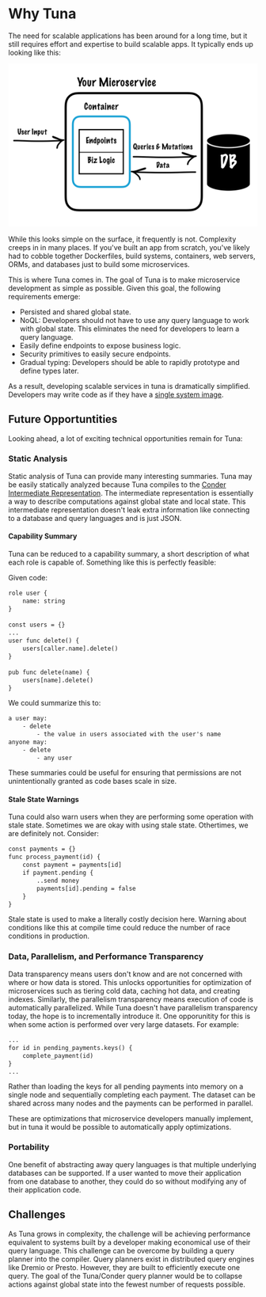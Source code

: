 # Why Tuna

The need for scalable applications has been around for a long time, but it still requires effort and expertise to build scalable apps. It typically ends up looking like this:

![prototypical microservice](imgs/prototypical_microservice.png)

While this looks simple on the surface, it frequently is not. Complexity creeps in in many places. If you've built an app from scratch, you've likely had to cobble together Dockerfiles, build systems, containers, web servers, ORMs, and databases just to build some microservices.

This is where Tuna comes in. The goal of Tuna is to make microservice development as simple as possible. Given this goal, the following requirements emerge:
- Persisted and shared global state.
- NoQL: Developers should not have to use any query language to work with global state. This eliminates the need for developers to learn a query language.
- Easily define endpoints to expose business logic.
- Security primitives to easily secure endpoints.
- Gradual typing: Developers should be able to rapidly prototype and define types later.

As a result, developing scalable services in tuna is dramatically simplified. Developers may write code as if they have a [single system image](https://en.wikipedia.org/wiki/Single_system_image).

## Future Opportuntities
Looking ahead, a lot of exciting technical opportunities remain for Tuna:

### Static Analysis
Static analysis of Tuna can provide many interesting summaries. Tuna may be easily statically analyzed because Tuna compiles to the [Conder Intermediate Representation](https://github.com/Conder-Systems/conder). The intermediate representation is essentially a way to describe computations against global state and local state. This intermediate representation doesn't leak extra information like connecting to a database and query languages and is just JSON.

#### Capability Summary
Tuna can be reduced to a capability summary, a short description of what each role is capable of. Something like this is perfectly feasible:

Given code:

```
role user {
    name: string
}

const users = {}
...
user func delete() {
    users[caller.name].delete()
}

pub func delete(name) {
    users[name].delete()
}

```
We could summarize this to: 
```
a user may: 
    - delete
        - the value in users associated with the user's name
anyone may:
    - delete
        - any user
```

These summaries could be useful for ensuring that permissions are not unintentionally granted as code bases scale in size.

#### Stale State Warnings

Tuna could also warn users when they are performing some operation with stale state. Sometimes we are okay with using stale state. 
Othertimes, we are definitely not. Consider:

```
const payments = {}
func process_payment(id) {
    const payment = payments[id]
    if payment.pending {
        ..send money
        payments[id].pending = false
    }
}
```
Stale state is used to make a literally costly decision here. Warning about conditions like this at compile time could reduce the number of race conditions in production.

### Data, Parallelism, and Performance Transparency
Data transparency means users don't know and are not concerned with where or how data is stored. This unlocks opportunities for optimization of microservices such as tiering cold data, caching hot data, and creating indexes. 
Similarly, the parallelism transparency means execution of code is automatically parallelized. While Tuna doesn't have parallelism transparency today, the hope is to incrementally introduce it. One opporunitity for this is when some action is performed over very large datasets. For example:

```
...
for id in pending_payments.keys() {
    complete_payment(id)
}
...
```
Rather than loading the keys for all pending payments into memory on a single node and sequentially completing each payment. The dataset can be shared across many nodes and the payments can be performed in parallel.

These are optimizations that microservice developers manually implement, but in tuna it would be possible to automatically apply optimizations.

### Portability
One benefit of abstracting away query languages is that multiple underlying databases can be supported. If a user wanted to move their application from one database to another, they could do so without modifying any of their application code.



## Challenges

As Tuna grows in complexity, the challenge will be achieving performance equivalent to systems built by a developer making economical use of their query language. This challenge can be overcome by building a query planner into the compiler. Query planners exist in distributed query engines like Dremio or Presto. However, they are built to efficiently execute one query. The goal of the Tuna/Conder query planner would be to collapse actions against global state into the fewest number of requests possible.


